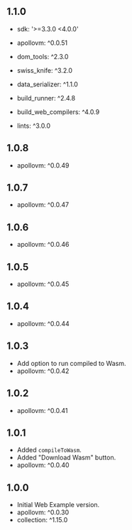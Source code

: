 ## 1.1.0

- sdk: '>=3.3.0 <4.0.0'

- apollovm: ^0.0.51
- dom_tools: ^2.3.0
- swiss_knife: ^3.2.0
- data_serializer: ^1.1.0

- build_runner: ^2.4.8
- build_web_compilers: ^4.0.9
- lints: ^3.0.0

## 1.0.8

- apollovm: ^0.0.49

## 1.0.7

- apollovm: ^0.0.47

## 1.0.6

- apollovm: ^0.0.46

## 1.0.5

- apollovm: ^0.0.45

## 1.0.4

- apollovm: ^0.0.44

## 1.0.3

- Add option to run compiled to Wasm.
- apollovm: ^0.0.42

## 1.0.2

- apollovm: ^0.0.41

## 1.0.1

- Added `compileToWasm`.
- Added "Download Wasm" button.
- apollovm: ^0.0.40

## 1.0.0

- Initial Web Example version.
- apollovm: ^0.0.30
- collection: ^1.15.0
